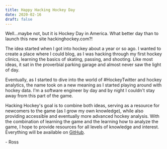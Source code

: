```yaml
---
title: Happy Hacking Hockey Day
date: 2020-02-16
draft: false
---
```




Well...maybe not, but it is Hockey Day in America. What better day than to launch this new site hackinghockey.com?!

The idea started when I got into hockey about a year or so ago. I wanted to create a place where I could blog, as I was hacking through my first hockey clinics, learning the basics of skating, passing, and shooting. Like most ideas, it sat in the proverbial parking garage and almost never saw the light of day.

Eventually, as I started to dive into the world of #HockeyTwitter and hockey analytics, the name took on a new meaning as I started playing around with hockey data. I'm a software engineer by day and by night I couldn't stay away from this part of the game.

Hacking Hockey's goal is to combine both ideas, serving as a resource for newcomers to the game (as I grow my own knowledge), while also providing accessible and eventually more advanced hockey analysis. With the combination of learning the game and the learning how to analyze the game, I hope to provide resources for all levels of knowledge and interest. Everything will be available on [GitHub](https://github.com/hackinghockey).

\- Ross
